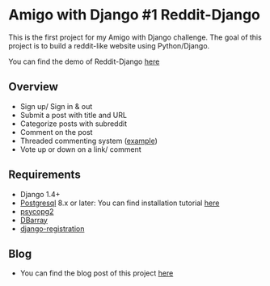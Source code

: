 # Amigo with Django #1 Reddit-Django
  This is the first project for my Amigo with Django challenge.
  The goal of this project is to build a reddit-like website using Python/Django.
  
  You can find the demo of Reddit-Django [here](https://safe-hollows-5529.herokuapp.com/reddit/)

## Overview
 - Sign up/ Sign in & out
 - Submit a post with title and URL
 - Categorize posts with subreddit
 - Comment on the post
 - Threaded commenting system ([example](http://lh5.googleusercontent.com/-JoKAQtUP-ng/VUQSFStD6dI/AAAAAAAAABE/ramfTwoeYOQ/w1400-h1072-no/Screen%2BShot%2B2015-05-01%2Bat%2B4.52.59%2BPM.png))
 - Vote up or down on a link/ comment

## Requirements
  - Django 1.4+
  - [Postgresql](http://postgresapp.com/) 8.x or later: You can find installation tutorial [here](http://djangogirls.gitbooks.io/django-girls-tutorial-extensions/content/optional_postgresql_installation/README.html)
  - [psycopg2](http://initd.org/psycopg/)
  - [DBarray](https://github.com/ecometrica/django-dbarray)
  - [django-registration](https://github.com/macropin/django-registration)
  
## Blog
  - You can find the blog post of this project [here](http://codershack.us/blog/article/challenge1-simple-reddit-with-django/)

  
